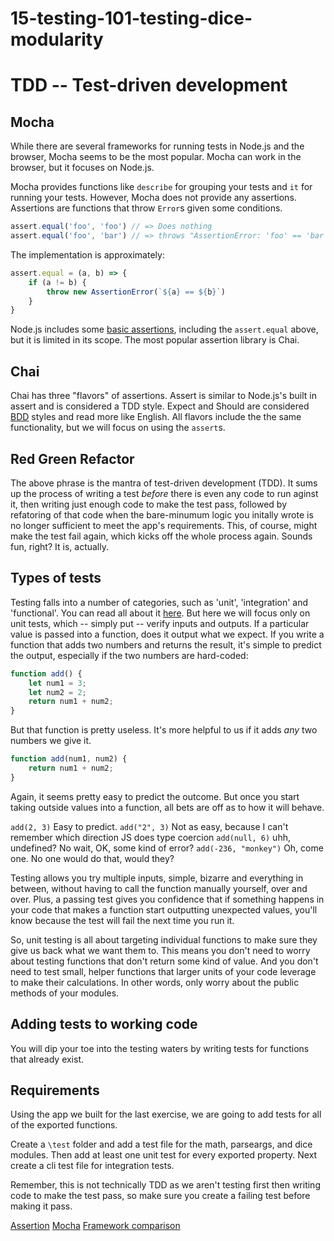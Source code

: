 # 15-testing-101-testing-dice-modularity

# TDD -- Test-driven development

## Mocha

While there are several frameworks for running tests in Node.js and the browser,
Mocha seems to be the most popular. Mocha can work in the browser, but it
focuses on Node.js.

Mocha provides functions like `describe` for grouping your tests
and `it` for running your tests. However, Mocha does not provide
any assertions. Assertions are functions that throw `Error`s given some
conditions.

```js
assert.equal('foo', 'foo') // => Does nothing
assert.equal('foo', 'bar') // => throws "AssertionError: 'foo' == 'bar'"
```

The implementation is approximately:

```js
assert.equal = (a, b) => {
    if (a != b) {
        throw new AssertionError(`${a} == ${b}`)
    }
}
```

Node.js includes some [basic assertions](https://nodejs.org/api/assert.html),
including the `assert.equal` above, but it is limited in its scope. The most
popular assertion library is Chai.

## Chai

Chai has three "flavors" of assertions. Assert is similar to Node.js's built in
assert and is considered a TDD style. Expect and Should are considered
[BDD](https://en.wikipedia.org/wiki/Behavior-driven_development)
styles and read more like English. All flavors include the the same
functionality, but we will focus on using the `assert`s.

## Red Green Refactor

The above phrase is the mantra of test-driven development (TDD). It sums up the process of writing a test _before_ there is even any code to run aginst it, then writing just enough code to make the test pass, followed by refatoring of that code when the bare-minumum logic you initally wrote is no longer sufficient to meet the app's requirements. This, of course, might make the test fail again, which kicks off the whole process again. Sounds fun, right? It is, actually.

## Types of tests
Testing falls into a number of categories, such as 'unit', 'integration' and 'functional'. You can read all about it [here](https://www.sitepoint.com/javascript-testing-unit-functional-integration/).
But here we will focus only on unit tests, which -- simply put -- verify inputs and outputs. If a particular value is passed into a function, does it output what we expect. If you write a function that adds two numbers and returns the result, it's simple to predict the output, especially if the two numbers are hard-coded:

```js
function add() {
	let num1 = 3;
	let num2 = 2;
	return num1 + num2;
}
```

But that function is pretty useless. It's more helpful to us if it adds _any_ two numbers we give it.

```js
function add(num1, num2) {
	return num1 + num2;
}
```
Again, it seems pretty easy to predict the outcome. But once you start taking outside values into a function, all bets are off as to how it will behave.

`add(2, 3)` Easy to predict.
`add("2", 3)` Not as easy, because I can't remember which direction JS does type coercion
`add(null, 6)` uhh, undefined? No wait, OK, some kind of error?
`add(-236, "monkey")` Oh, come one. No one would do that, would they?  

Testing allows you try multiple inputs, simple, bizarre and everything in between, without having to call the function manually yourself, over and over. Plus, a passing test gives you confidence that if something happens in your code that makes a function start outputting unexpected values, you'll know because the test will fail the next time you run it.

So, unit testing is all about targeting individual functions to make sure they give us back what we want them to. This means you don't need to worry about testing functions that don't return some kind of value. And you don't need to test small, helper functions that larger units of your code leverage to make their calculations. In other words, only worry about the public methods of your modules.

## Adding tests to working code

You will dip your toe into the testing waters by writing tests for functions that already exist. 

## Requirements

Using the app we built for the last exercise, we are going to add tests for all
of the exported functions.

Create a `\test` folder and add a test file for the math, parseargs, and dice
modules. Then add at least one unit test for every exported property. Next
create a cli test file for integration tests.

Remember, this is not technically TDD as we aren't testing first then writing code to make the test pass, so make sure you create a failing test before making it pass.

[Assertion](https://en.wikipedia.org/wiki/Assertion_(software_development))
[Mocha](https://en.wikipedia.org/wiki/Mocha_(JavaScript_framework))
[Framework comparison](https://en.wikipedia.org/wiki/List_of_unit_testing_frameworks#JavaScript)
